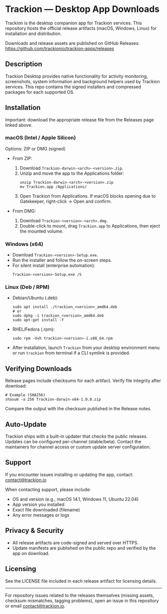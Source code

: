 # Trackion — Desktop App Downloads

Trackion is the desktop companion app for Trackion services. This repository hosts the official release artifacts (macOS, Windows, Linux) for installation and distribution.

Downloads and release assets are published on GitHub Releases:
https://github.com/trackionio/trackion-apps/releases

## Description
Trackion Desktop provides native functionality for activity monitoring, screenshots, system information and background helpers used by Trackion services. This repo contains the signed installers and compressed packages for each supported OS.

## Installation

Important: download the appropriate release file from the Releases page linked above.

### macOS (Intel / Apple Silicon)
Options: ZIP or DMG (signed)

- From ZIP:
  1. Download `Trackion-darwin-<arch>-<version>.zip`.
  2. Unzip and move the app to the Applications folder:
     ```
     unzip Trackion-darwin-<arch>-<version>.zip
     mv Trackion.app /Applications/
     ```
  3. Open Trackion from Applications. If macOS blocks opening due to Gatekeeper, right-click → Open and confirm.

- From DMG:
  1. Download `Trackion-<version>-<arch>.dmg`.
  2. Double-click to mount, drag `Trackion.app` to Applications, then eject the mounted volume.

### Windows (x64)
- Download `Trackion-<version>-Setup.exe`.
- Run the installer and follow the on-screen steps.
- For silent install (enterprise automation):
  ```
  Trackion-<version>-Setup.exe /S
  ```

### Linux (Deb / RPM)
- Debian/Ubuntu (.deb):
  ```
  sudo apt install ./trackion_<version>_amd64.deb
  # or
  sudo dpkg -i trackion_<version>_amd64.deb
  sudo apt-get install -f
  ```
- RHEL/Fedora (.rpm):
  ```
  sudo rpm -Uvh trackion-<version>-1.x86_64.rpm
  ```
- After installation, launch `Trackion` from your desktop environment menu or run `trackion` from terminal if a CLI symlink is provided.

## Verifying Downloads
Release pages include checksums for each artifact. Verify file integrity after download:
```
# Example (SHA256)
shasum -a 256 Trackion-darwin-x64-1.0.0.zip
```
Compare the output with the checksum published in the Release notes.

## Auto-Update
Trackion ships with a built-in updater that checks the public releases. Updates can be configured per-channel (stable/beta). Contact the maintainers for channel access or custom update server configuration.

## Support
If you encounter issues installing or updating the app, contact: contact@trackion.io

When contacting support, please include:
- OS and version (e.g., macOS 14.1, Windows 11, Ubuntu 22.04)
- App version you installed
- Exact file downloaded (filename)
- Any error messages or logs

## Privacy & Security
- All release artifacts are code-signed and served over HTTPS.
- Update manifests are published on the public repo and verified by the app on download.

## Licensing
See the LICENSE file included in each release artifact for licensing details.

---
For repository issues related to the releases themselves (missing assets, checksum mismatches, tagging problems), open an issue in this repository or email contact@trackion.io.
